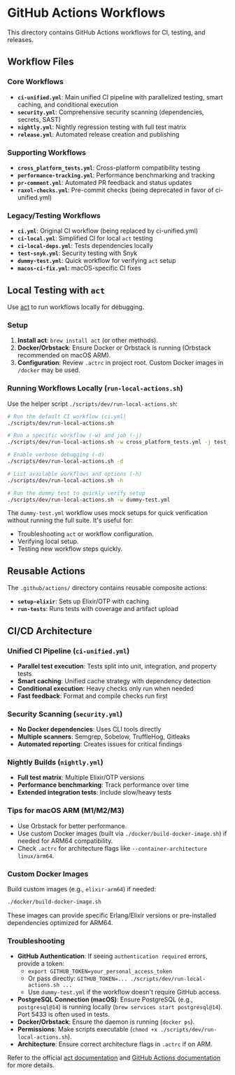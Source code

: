 # GitHub Actions Workflows

This directory contains GitHub Actions workflows for CI, testing, and releases.

## Workflow Files

### Core Workflows
- **`ci-unified.yml`**: Main unified CI pipeline with parallelized testing, smart caching, and conditional execution
- **`security.yml`**: Comprehensive security scanning (dependencies, secrets, SAST)
- **`nightly.yml`**: Nightly regression testing with full test matrix
- **`release.yml`**: Automated release creation and publishing

### Supporting Workflows
- **`cross_platform_tests.yml`**: Cross-platform compatibility testing
- **`performance-tracking.yml`**: Performance benchmarking and tracking
- **`pr-comment.yml`**: Automated PR feedback and status updates
- **`raxol-checks.yml`**: Pre-commit checks (being deprecated in favor of ci-unified.yml)

### Legacy/Testing Workflows
- **`ci.yml`**: Original CI workflow (being replaced by ci-unified.yml)
- **`ci-local.yml`**: Simplified CI for local `act` testing
- **`ci-local-deps.yml`**: Tests dependencies locally
- **`test-snyk.yml`**: Security testing with Snyk
- **`dummy-test.yml`**: Quick workflow for verifying `act` setup
- **`macos-ci-fix.yml`**: macOS-specific CI fixes

## Local Testing with `act`

Use [act](https://github.com/nektos/act) to run workflows locally for debugging.

### Setup

1. **Install act**: `brew install act` (or other methods).
2. **Docker/Orbstack**: Ensure Docker or Orbstack is running (Orbstack recommended on macOS ARM).
3. **Configuration**: Review `.actrc` in project root. Custom Docker images in `/docker` may be used.

### Running Workflows Locally (`run-local-actions.sh`)

Use the helper script `./scripts/dev/run-local-actions.sh`:

```bash
# Run the default CI workflow (ci.yml)
./scripts/dev/run-local-actions.sh

# Run a specific workflow (-w) and job (-j)
./scripts/dev/run-local-actions.sh -w cross_platform_tests.yml -j test_linux

# Enable verbose debugging (-d)
./scripts/dev/run-local-actions.sh -d

# List available workflows and options (-h)
./scripts/dev/run-local-actions.sh -h

# Run the dummy test to quickly verify setup
./scripts/dev/run-local-actions.sh -w dummy-test.yml
```

The `dummy-test.yml` workflow uses mock setups for quick verification without running the full suite. It's useful for:

- Troubleshooting `act` or workflow configuration.
- Verifying local setup.
- Testing new workflow steps quickly.

## Reusable Actions

The `.github/actions/` directory contains reusable composite actions:

- **`setup-elixir`**: Sets up Elixir/OTP with caching
- **`run-tests`**: Runs tests with coverage and artifact upload

## CI/CD Architecture

### Unified CI Pipeline (`ci-unified.yml`)
- **Parallel test execution**: Tests split into unit, integration, and property tests
- **Smart caching**: Unified cache strategy with dependency detection
- **Conditional execution**: Heavy checks only run when needed
- **Fast feedback**: Format and compile checks run first

### Security Scanning (`security.yml`)
- **No Docker dependencies**: Uses CLI tools directly
- **Multiple scanners**: Semgrep, Sobelow, TruffleHog, Gitleaks
- **Automated reporting**: Creates issues for critical findings

### Nightly Builds (`nightly.yml`)
- **Full test matrix**: Multiple Elixir/OTP versions
- **Performance benchmarking**: Track performance over time
- **Extended integration tests**: Include slow/heavy tests

### Tips for macOS ARM (M1/M2/M3)

- Use Orbstack for better performance.
- Use custom Docker images (built via `./docker/build-docker-image.sh`) if needed for ARM64 compatibility.
- Check `.actrc` for architecture flags like `--container-architecture linux/arm64`.

### Custom Docker Images

Build custom images (e.g., `elixir-arm64`) if needed:

```bash
./docker/build-docker-image.sh
```

These images can provide specific Erlang/Elixir versions or pre-installed dependencies optimized for ARM64.

### Troubleshooting

- **GitHub Authentication**: If seeing `authentication required` errors, provide a token:
  - `export GITHUB_TOKEN=your_personal_access_token`
  - Or pass directly: `GITHUB_TOKEN=... ./scripts/dev/run-local-actions.sh ...`
  - Use `dummy-test.yml` if the workflow doesn't require GitHub access.
- **PostgreSQL Connection (macOS)**: Ensure PostgreSQL (e.g., `postgresql@14`) is running locally (`brew services start postgresql@14`). Port 5433 is often used in tests.
- **Docker/Orbstack**: Ensure the daemon is running (`docker ps`).
- **Permissions**: Make scripts executable (`chmod +x ./scripts/dev/run-local-actions.sh`).
- **Architecture**: Ensure correct architecture flags in `.actrc` if on ARM.

Refer to the official [act documentation](https://github.com/nektos/act) and [GitHub Actions documentation](https://docs.github.com/en/actions) for more details.
